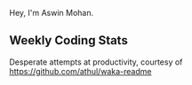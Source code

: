 Hey, I'm Aswin Mohan.

## Weekly Coding Stats
Desperate attempts at productivity, courtesy of https://github.com/athul/waka-readme
<!--START_SECTION:waka-->
<!--END_SECTION:waka-->
